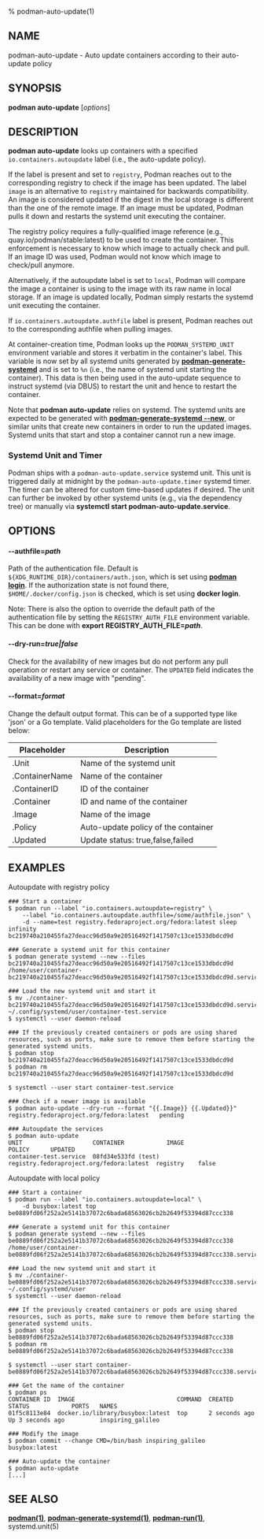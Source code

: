 % podman-auto-update(1)

## NAME
podman\-auto-update - Auto update containers according to their auto-update policy

## SYNOPSIS
**podman auto-update** [*options*]

## DESCRIPTION
**podman auto-update** looks up containers with a specified `io.containers.autoupdate` label (i.e., the auto-update policy).

If the label is present and set to `registry`, Podman reaches out to the corresponding registry to check if the image has been updated. The label `image` is an alternative to `registry` maintained for backwards compatibility.
An image is considered updated if the digest in the local storage is different than the one of the remote image.
If an image must be updated, Podman pulls it down and restarts the systemd unit executing the container.

The registry policy requires a fully-qualified image reference (e.g., quay.io/podman/stable:latest) to be used to create the container.
This enforcement is necessary to know which image to actually check and pull.
If an image ID was used, Podman would not know which image to check/pull anymore.

Alternatively, if the autoupdate label is set to `local`, Podman will compare the image a container is using to the image with its raw name in local storage.
If an image is updated locally, Podman simply restarts the systemd unit executing the container.

If `io.containers.autoupdate.authfile` label is present, Podman reaches out to the corresponding authfile when pulling images.

At container-creation time, Podman looks up the `PODMAN_SYSTEMD_UNIT` environment variable and stores it verbatim in the container's label.
This variable is now set by all systemd units generated by **[podman-generate-systemd](podman-generate-systemd.1.md)** and is set to `%n` (i.e., the name of systemd unit starting the container).
This data is then being used in the auto-update sequence to instruct systemd (via DBUS) to restart the unit and hence to restart the container.

Note that **podman auto-update** relies on systemd. The systemd units are expected to be generated with **[podman-generate-systemd --new](podman-generate-systemd.1.md#--new)**, or similar units that create new containers in order to run the updated images.
Systemd units that start and stop a container cannot run a new image.

### Systemd Unit and Timer

Podman ships with a `podman-auto-update.service` systemd unit. This unit is triggered daily at midnight by the `podman-auto-update.timer` systemd timer.  The timer can be altered for custom time-based updates if desired.  The unit can further be invoked by other systemd units (e.g., via the dependency tree) or manually via **systemctl start podman-auto-update.service**.

## OPTIONS
#### **--authfile**=*path*

Path of the authentication file. Default is `${XDG_RUNTIME_DIR}/containers/auth.json`, which is set using **[podman login](podman-login.1.md)**.
If the authorization state is not found there, `$HOME/.docker/config.json` is checked, which is set using **docker login**.

Note: There is also the option to override the default path of the authentication file by setting the `REGISTRY_AUTH_FILE` environment variable. This can be done with **export REGISTRY_AUTH_FILE=_path_**.

#### **--dry-run**=*true|false*

Check for the availability of new images but do not perform any pull operation or restart any service or container.
The `UPDATED` field indicates the availability of a new image with "pending".

#### **--format**=*format*

Change the default output format.  This can be of a supported type like 'json' or a Go template.
Valid placeholders for the Go template are listed below:

| **Placeholder** | **Description**                        |
| --------------- | -------------------------------------- |
| .Unit           | Name of the systemd unit               |
| .ContainerName  | Name of the container                  |
| .ContainerID    | ID of the container                    |
| .Container      | ID and name of the container           |
| .Image          | Name of the image                      |
| .Policy         | Auto-update policy of the container    |
| .Updated        | Update status: true,false,failed       |


## EXAMPLES
Autoupdate with registry policy

```
### Start a container
$ podman run --label "io.containers.autoupdate=registry" \
    --label "io.containers.autoupdate.authfile=/some/authfile.json" \
    -d --name=test registry.fedoraproject.org/fedora:latest sleep infinity
bc219740a210455fa27deacc96d50a9e20516492f1417507c13ce1533dbdcd9d

### Generate a systemd unit for this container
$ podman generate systemd --new --files bc219740a210455fa27deacc96d50a9e20516492f1417507c13ce1533dbdcd9d
/home/user/container-bc219740a210455fa27deacc96d50a9e20516492f1417507c13ce1533dbdcd9d.service

### Load the new systemd unit and start it
$ mv ./container-bc219740a210455fa27deacc96d50a9e20516492f1417507c13ce1533dbdcd9d.service ~/.config/systemd/user/container-test.service
$ systemctl --user daemon-reload

### If the previously created containers or pods are using shared resources, such as ports, make sure to remove them before starting the generated systemd units.
$ podman stop bc219740a210455fa27deacc96d50a9e20516492f1417507c13ce1533dbdcd9d
$ podman rm bc219740a210455fa27deacc96d50a9e20516492f1417507c13ce1533dbdcd9d

$ systemctl --user start container-test.service

### Check if a newer image is available
$ podman auto-update --dry-run --format "{{.Image}} {{.Updated}}"
registry.fedoraproject.org/fedora:latest   pending

### Autoupdate the services
$ podman auto-update
UNIT                    CONTAINER            IMAGE                                     POLICY      UPDATED
container-test.service  08fd34e533fd (test)  registry.fedoraproject.org/fedora:latest  registry    false
```

Autoupdate with local policy

```
### Start a container
$ podman run --label "io.containers.autoupdate=local" \
    -d busybox:latest top
be0889fd06f252a2e5141b37072c6bada68563026cb2b2649f53394d87ccc338

### Generate a systemd unit for this container
$ podman generate systemd --new --files be0889fd06f252a2e5141b37072c6bada68563026cb2b2649f53394d87ccc338
/home/user/container-be0889fd06f252a2e5141b37072c6bada68563026cb2b2649f53394d87ccc338.service

### Load the new systemd unit and start it
$ mv ./container-be0889fd06f252a2e5141b37072c6bada68563026cb2b2649f53394d87ccc338.service ~/.config/systemd/user
$ systemctl --user daemon-reload

### If the previously created containers or pods are using shared resources, such as ports, make sure to remove them before starting the generated systemd units.
$ podman stop be0889fd06f252a2e5141b37072c6bada68563026cb2b2649f53394d87ccc338
$ podman rm be0889fd06f252a2e5141b37072c6bada68563026cb2b2649f53394d87ccc338

$ systemctl --user start container-be0889fd06f252a2e5141b37072c6bada68563026cb2b2649f53394d87ccc338.service

### Get the name of the container
$ podman ps
CONTAINER ID  IMAGE                             COMMAND  CREATED        STATUS            PORTS   NAMES
01f5c8113e84  docker.io/library/busybox:latest  top      2 seconds ago  Up 3 seconds ago          inspiring_galileo

### Modify the image
$ podman commit --change CMD=/bin/bash inspiring_galileo busybox:latest

### Auto-update the container
$ podman auto-update
[...]
```

## SEE ALSO
**[podman(1)](podman.1.md)**, **[podman-generate-systemd(1)](podman-generate-systemd.1.md)**, **[podman-run(1)](podman-run.1.md)**, systemd.unit(5)
